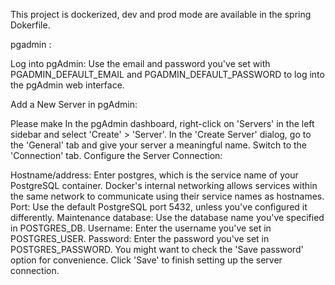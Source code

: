 This project is dockerized, dev and prod mode are available in the spring Dokerfile.

pgadmin : 

Log into pgAdmin: Use the email and password you've set with PGADMIN_DEFAULT_EMAIL and PGADMIN_DEFAULT_PASSWORD to log into the pgAdmin web interface.

Add a New Server in pgAdmin:

Please make 
In the pgAdmin dashboard, right-click on 'Servers' in the left sidebar and select 'Create' > 'Server'.
In the 'Create Server' dialog, go to the 'General' tab and give your server a meaningful name.
Switch to the 'Connection' tab.
Configure the Server Connection:

Hostname/address: Enter postgres, which is the service name of your PostgreSQL container. Docker's internal networking allows services within the same network to communicate using their service names as hostnames.
Port: Use the default PostgreSQL port 5432, unless you've configured it differently.
Maintenance database: Use the database name you've specified in POSTGRES_DB.
Username: Enter the username you've set in POSTGRES_USER.
Password: Enter the password you've set in POSTGRES_PASSWORD.
You might want to check the 'Save password' option for convenience.
Click 'Save' to finish setting up the server connection.